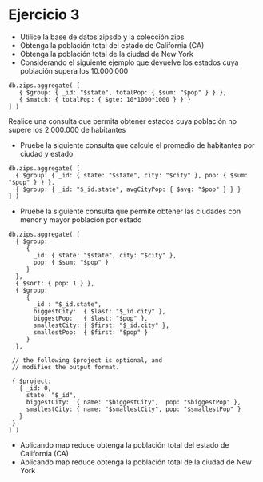 # Ejercicio 3

* Utilice la base de datos zipsdb y la colección zips
* Obtenga la población total del estado de California (CA)
* Obtenga la población total de la ciudad de New York
* Considerando el siguiente ejemplo que devuelve los estados cuya  población supera los 10.000.000


```
db.zips.aggregate( [
   { $group: { _id: "$state", totalPop: { $sum: "$pop" } } },
   { $match: { totalPop: { $gte: 10*1000*1000 } } }
] )
```

Realice una consulta que permita obtener estados cuya población no supere los 2.000.000 de habitantes

 * Pruebe la siguiente consulta que calcule el promedio de habitantes por ciudad y estado
 
 ```
 db.zips.aggregate( [
   { $group: { _id: { state: "$state", city: "$city" }, pop: { $sum: "$pop" } } },
   { $group: { _id: "$_id.state", avgCityPop: { $avg: "$pop" } } }
] )
```

* Pruebe la siguiente consulta que permite obtener las ciudades con menor y mayor población por estado
 
 ```
db.zips.aggregate( [
   { $group:
      {
        _id: { state: "$state", city: "$city" },
        pop: { $sum: "$pop" }
      }
   },
   { $sort: { pop: 1 } },
   { $group:
      {
        _id : "$_id.state",
        biggestCity:  { $last: "$_id.city" },
        biggestPop:   { $last: "$pop" },
        smallestCity: { $first: "$_id.city" },
        smallestPop:  { $first: "$pop" }
      }
   },

  // the following $project is optional, and
  // modifies the output format.

  { $project:
    { _id: 0,
      state: "$_id",
      biggestCity:  { name: "$biggestCity",  pop: "$biggestPop" },
      smallestCity: { name: "$smallestCity", pop: "$smallestPop" }
    }
  }
] )
 ```
 
 * Aplicando map reduce obtenga la población total del estado de California (CA)
 * Aplicando map reduce obtenga la población total de la ciudad de New York